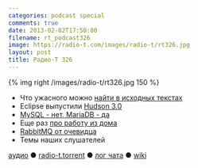 ```yaml
---
categories: podcast special
comments: true
date: 2013-02-02T17:50:00
filename: rt_podcast326
image: https://radio-t.com/images/radio-t/rt326.jpg
layout: post
title: Радио-Т 326
---
```


{% img right /images/radio-t/rt326.jpg 150 %}

* Что ужасного можно [найти в исходных текстах](http://gizmodo.com/5980842/there-is-blatant-racist-and-sexist-language-in-github-code)
* Eclipse выпустили [Hudson 3.0](http://eclipse.org/org/press-release/20130123_hudson3.php)
* [MySQL - нет, MariaDB - да](http://www.zdnet.com/oracle-who-fedora-and-opensuse-will-replace-mysql-with-mariadb-7000010640/)
* Еще раз [про работу из дома](http://blog.stackoverflow.com/2013/02/why-we-still-believe-in-working-remotely/)
* [RabbitMQ от очевидца](http://blog.craftforge.net/messaging-with-rabbitmq/)
* Темы наших слушателей

[аудио](http://cdn.radio-t.com/rt_podcast326.mp3) ● [radio-t.torrent](http://cdn.radio-t.com/torrents/rt_podcast326.mp3.torrent) ● [лог чата](http://chat.radio-t.com/logs/radio-t-326.html) ● [wiki](http://wiki.radio-t.com/%D0%92%D1%8B%D0%BF%D1%83%D1%81%D0%BA_326)<audio src="http://cdn.radio-t.com/rt_podcast326.mp3" preload="none"></audio>
